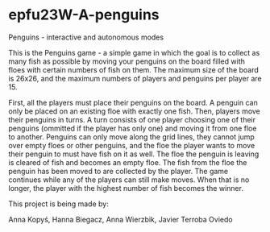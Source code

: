 # epfu23W-A-penguins

Penguins - interactive and autonomous modes


This is the Penguins game - a simple game in which the goal is to collect as many fish as possible by moving your penguins on the board filled with floes with certain numbers of fish on them. The maximum size of the board is 26x26, and the maximum numbers of players and penguins per player are 15. 

First, all the players must place their penguins on the board. A penguin can only be placed on an existing floe with exactly one fish. Then, players move their penguins in turns. A turn consists of one player choosing one of their penguins (ommitted if the player has only one) and moving it from one floe to another. Penguins can only move along the grid lines, they cannot jump over empty floes or other penguins, and the floe the player wants to move their penguin to must have fish on it as well. The floe the penguin is leaving is cleared of fish and becomes an empty floe. The fish from the floe the penguin has been moved to are collected by the player. The game continues while any of the players can still make moves. When that is no longer, the player with the highest number of fish becomes the winner.


This project is being made by:

Anna Kopyś,
Hanna Biegacz,
Anna Wierzbik,
Javier Terroba Oviedo


